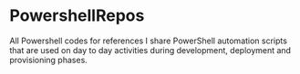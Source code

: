 # PowershellRepos
All Powershell codes for references
I share PowerShell automation scripts that are used on day to day activities during development, deployment and provisioning phases.
